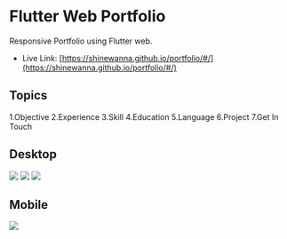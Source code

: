 # Flutter Web Portfolio

Responsive Portfolio using Flutter web.
* Live Link: [https://shinewanna.github.io/portfolio/#/](https://shinewanna.github.io/portfolio/#/)

## Topics
1.Objective
2.Experience
3.Skill
4.Education
5.Language
6.Project
7.Get In Touch

## Desktop
<img src="https://user-images.githubusercontent.com/39454969/103992757-75750d80-5149-11eb-9559-286a4191d33f.PNG"/>
<img src="https://user-images.githubusercontent.com/39454969/103999724-1b2c7a80-5152-11eb-8966-223bc0fc1da9.png"/>
<img src="https://user-images.githubusercontent.com/39454969/103993314-4317e000-514a-11eb-91f3-671438164726.gif"/>

## Mobile
<img src="https://user-images.githubusercontent.com/39454969/103993856-12847600-514b-11eb-86ba-81299dfefbfe.gif"/>

